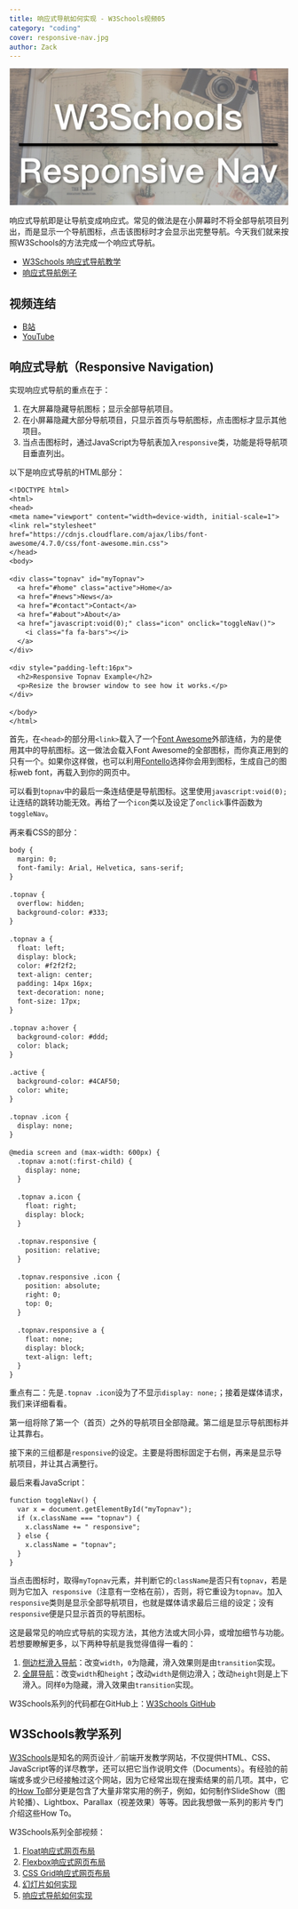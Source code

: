 ```yaml
---
title: 响应式导航如何实现 - W3Schools视频05
category: "coding"
cover: responsive-nav.jpg
author: Zack
---
```


![响应式导航](responsive-nav.jpg)

响应式导航即是让导航变成响应式。常见的做法是在小屏幕时不将全部导航项目列出，而是显示一个导航图标，点击该图标时才会显示出完整导航。今天我们就来按照W3Schools的方法完成一个响应式导航。

* [W3Schools 响应式导航教学](https://www.w3schools.com/howto/howto_js_topnav_responsive.asp)
* [响应式导航例子](https://www.w3schools.com/howto/tryit.asp?filename=tryhow_js_topnav)

## 视频连结

* [B站](https://www.bilibili.com/video/av45927107/)
* [YouTube](https://youtu.be/ZXmceyqTnFo)

## 响应式导航（Responsive Navigation)

实现响应式导航的重点在于：

1. 在大屏幕隐藏导航图标；显示全部导航项目。
2. 在小屏幕隐藏大部分导航项目，只显示首页与导航图标，点击图标才显示其他项目。
3. 当点击图标时，通过JavaScript为导航表加入`responsive`类，功能是将导航项目垂直列出。

以下是响应式导航的HTML部分：

```
<!DOCTYPE html>
<html>
<head>
<meta name="viewport" content="width=device-width, initial-scale=1">
<link rel="stylesheet" href="https://cdnjs.cloudflare.com/ajax/libs/font-awesome/4.7.0/css/font-awesome.min.css">
</head>
<body>

<div class="topnav" id="myTopnav">
  <a href="#home" class="active">Home</a>
  <a href="#news">News</a>
  <a href="#contact">Contact</a>
  <a href="#about">About</a>
  <a href="javascript:void(0);" class="icon" onclick="toggleNav()">
    <i class="fa fa-bars"></i>
  </a>
</div>

<div style="padding-left:16px">
  <h2>Responsive Topnav Example</h2>
  <p>Resize the browser window to see how it works.</p>
</div>

</body>
</html>
```

首先，在`<head>`的部分用`<link>`载入了一个[Font Awesome](https://fontawesome.com/)外部连结，为的是使用其中的导航图标。这一做法会载入Font Awesome的全部图标，而你真正用到的只有一个。如果你这样做，也可以利用[Fontello](http://fontello.com/)选择你会用到图标，生成自己的图标web font，再载入到你的网页中。

可以看到`topnav`中的最后一条连结便是导航图标。这里使用`javascript:void(0);`让连结的跳转功能无效。再给了一个`icon`类以及设定了`onclick`事件函数为`toggleNav`。

再来看CSS的部分：

```
body {
  margin: 0;
  font-family: Arial, Helvetica, sans-serif;
}

.topnav {
  overflow: hidden;
  background-color: #333;
}

.topnav a {
  float: left;
  display: block;
  color: #f2f2f2;
  text-align: center;
  padding: 14px 16px;
  text-decoration: none;
  font-size: 17px;
}

.topnav a:hover {
  background-color: #ddd;
  color: black;
}

.active {
  background-color: #4CAF50;
  color: white;
}

.topnav .icon {
  display: none;
}

@media screen and (max-width: 600px) {
  .topnav a:not(:first-child) {
    display: none;
  }

  .topnav a.icon {
    float: right;
    display: block;
  }

  .topnav.responsive {
    position: relative;
  }

  .topnav.responsive .icon {
    position: absolute;
    right: 0;
    top: 0;
  }

  .topnav.responsive a {
    float: none;
    display: block;
    text-align: left;
  }
}
```

重点有二：先是`.topnav .icon`设为了不显示`display: none;`；接着是媒体请求，我们来详细看看。

第一组将除了第一个（首页）之外的导航项目全部隐藏。第二组是显示导航图标并让其靠右。

接下来的三组都是`responsive`的设定。主要是将图标固定于右侧，再来是显示导航项目，并让其占满整行。

最后来看JavaScript：

```
function toggleNav() {
  var x = document.getElementById("myTopnav");
  if (x.className === "topnav") {
    x.className += " responsive";
  } else {
    x.className = "topnav";
  }
}
```

当点击图标时，取得`myTopnav`元素，并判断它的`className`是否只有`topnav`，若是则为它加入` responsive`（注意有一空格在前），否则，将它重设为`topnav`。加入`responsive`类则是显示全部导航项目，也就是媒体请求最后三组的设定；没有`responsive`便是只显示首页的导航图标。

这是最常见的响应式导航的实现方法，其他方法或大同小异，或增加细节与功能。若想要瞭解更多，以下两种导航是我觉得值得一看的：

1. [侧边栏滑入导航](https://www.w3schools.com/howto/howto_js_sidenav.asp)：改变`width`，`0`为隐藏，滑入效果则是由`transition`实现。
2. [全屏导航](https://www.w3schools.com/howto/howto_js_fullscreen_overlay.asp)：改变`width`和`height`；改动`width`是侧边滑入；改动`height`则是上下滑入。同样`0`为隐藏，滑入效果由`transition`实现。

W3Schools系列的代码都在GitHub上：[W3Schools GitHub](https://github.com/ZacharyChim/W3Schools)

## W3Schools教学系列

[W3Schools](https://www.w3schools.com)是知名的网页设计／前端开发教学网站，不仅提供HTML、CSS、JavaScript等的详尽教学，还可以把它当作说明文件（Documents）。有经验的前端或多或少已经接触过这个网站，因为它经常出现在搜索结果的前几项。其中，它的[How To](https://www.w3schools.com/howto/default.asp)部分更是包含了大量非常实用的例子，例如，如何制作SlideShow（图片轮播）、Lightbox、Parallax（视差效果）等等。因此我想做一系列的影片专门介绍这些How To。

W3Schools系列全部视频：

1. [Float响应式网页布局](https://zacklive.com/w3schools-web-layout/)
2. [Flexbox响应式网页布局](https://zacklive.com/w3schools-flex/)
3. [CSS Grid响应式网页布局](https://zacklive.com/w3schools-grid/)
4. [幻灯片如何实现](https://zacklive.com/w3schools-slideshow/)
5. [响应式导航如何实现](https://zacklive.com/w3schools-responsvie-nav/)